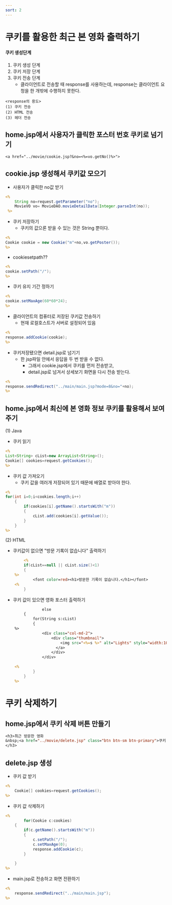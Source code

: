 ```yaml
---
sort: 2
---
```


# 쿠키를 활용한 최근 본 영화 출력하기

#### 쿠키 생성단계
1. 쿠키 생성 단계
2. 쿠키 저장 단계
3. 쿠키 전송 단계
    - 클라이언트로 전송할 때 response를 사용하는데, response는 클라이언트 요청을 한 개밖에 수행하지 못한다.
```
<response의 용도>
(1) 쿠키 전송
(2) HTML 전송
(3) 헤더 전송
```


## home.jsp에서 사용자가 클릭한 포스터 번호 쿠키로 넘기기
```
<a href="../movie/cookie.jsp?&no=<%=vo.getNo()%>">
```


## cookie.jsp 생성해서 쿠키값 모으기
- 사용자가 클릭한 no값 받기
```jsp
<%
 	String no=request.getParameter("no");
 	MovieVO vo= MovieDAO.movieDetailData(Integer.parseInt(no));
 %>   
```

- 쿠키 저장하기
  - 쿠키의 값으론 받을 수 있는 것은 String 뿐이다.
```jsp
<%
Cookie cookie = new Cookie("m"+no,vo.getPoster());
%>
```

- cookiesetpath??
```jsp
<%
cookie.setPath("/");
%>
```


- 쿠키 유지 기간 정하기
```jsp
<%
cookie.setMaxAge(60*60*24);
%>
```

- 클라이언트의 컴퓨터로 저장된 쿠키값 전송하기
  - 현재 로컬호스트가 서버로 설정되어 있음
```jsp
<%
response.addCookie(cookie);
%>
```

- 쿠키저장됐으면 detail.jsp로 넘기기
  - 한 jsp파일 안에서 응답을 두 번 받을 수 없다.
    - 그래서 cookie.jsp에서 쿠키를 먼저 전송받고,
    - detail.jsp로 넘겨서 상세보기 화면을 다시 전송 받는다. 
```jsp
<%
response.sendRedirect("../main/main.jsp?mode=8&no="+no);
%>
```


## home.jsp에서 최신에 본 영화 정보 쿠키를 활용해서 보여주기
(1) Java
- 쿠키 읽기
```jsp
<%
List<String> cList=new ArrayList<String>();
Cookie[] cookies=request.getCookies();
%>
```

- 쿠키 값 가져오기
  - 쿠키 값을 여러개 저장되어 있기 때문에 배열로 받아야 한다.
```jsp
<%
for(int i=0;i<cookies.length;i++)
   	{
   		if(cookies[i].getName().startsWith("m"))
   		{
   			cList.add(cookies[i].getValue());
   		}
   	}
%>
```

(2) HTML
- 쿠키값이 없으면 "방문 기록이 없습니다" 출력하기
```jsp
        <%
   		if(cList==null || cList.size()<1)
   		{
   	%>
   			<font color=red><h1>방문한 기록이 없습니다.</h1></font>
   	<%		
   		}
```
- 쿠키 값이 있으면 영화 포스터 출력하기
```jsp
                else
   		{
   			for(String s:cList)
   			{
   	%>
   				<div class="col-md-2">
				    <div class="thumbnail">
				        <img src="<%=s %>" alt="Lights" style="width:100%">
				      </a>
				    </div>
				</div>
   	
   	<%
   			}
   		}
   	%>
```


# 쿠키 삭제하기
## home.jsp에서 쿠키 삭제 버튼 만들기
```jsp
<h3>최근 방문한 영화
&nbsp;<a href="../movie/delete.jsp" class="btn btn-sm btn-primary">쿠키 삭제하기</a>
</h3>
```

## delete.jsp 생성
- 쿠키 값 받기
```jsp
<%
	Cookie[] cookies=request.getCookies();
%>
```

- 쿠키 값 삭제하기
```jsp
<%
        for(Cookie c:cookies)
	{
		if(c.getName().startsWith("m"))
		{
			c.setPath("/");
			c.setMaxAge(0);
			response.addCookie(c);
		}
		
	}
%>
```



- main.jsp로 전송하고 화면 전환하기
```jsp
<%
	response.sendRedirect("../main/main.jsp");
%>
```
